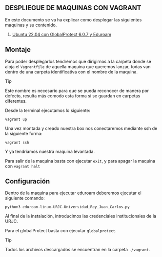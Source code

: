DESPLIEGUE DE MAQUINAS CON VAGRANT
----
En este documento se va ha explicar como desplegar las siguientes maquinas y su contenido.

1. [Ubuntu 22.04 con GlobalProtect 6.0.7 y Eduroam](./Vagrantfile)

Montaje
---

Para poder desplegarlos tendremos que dirigirnos a la carpeta donde se aloja el ```Vagrantfile``` de aquella maquina que queremos lanzar, todas van dentro de una carpeta identificativa con el nombre de la maquina.

>[!TIP]
> Este nombre es necesario para que se pueda reconocer de manera por defecto, resulta más comodo esta forma si se guardan en carpetas diferentes.

Desde la terminal ejecutamos lo siguiente:

```
vagrant up
```
Una vez montada y creado nuestra box nos conectaremos mediante ssh de la siguiente forma:

```
vagrant ssh
```
Y ya tendriamos nuestra maquina levantada.

Para salir de la maquina basta con ejecutar ```exit```, y para apagar la maquina con ```vagrant halt```

Configuración
--
Dentro de la maquina para ejecutar eduroam deberemos ejecutar el siguiente comando:
```
python3 eduroam-linux-URJC-Universidad_Rey_Juan_Carlos.py
```
Al final de la instalación, introducimos las credenciales institucionales de la URJC.

Para el globalProtect basta con ejecutar ```globalprotect```.

>[!TIP]
> Todos los archivos descargados se encuentran en la carpeta ```./vagrant```.